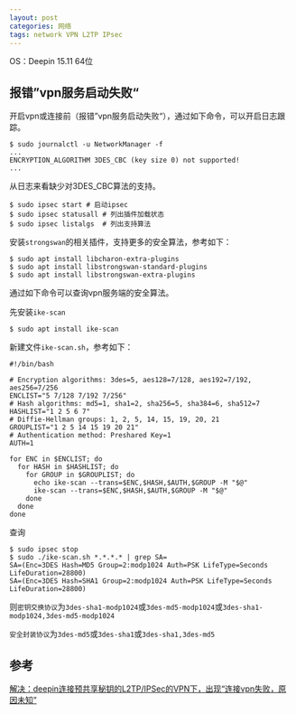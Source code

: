 ```yaml
---
layout: post
categories: 网络
tags: network VPN L2TP IPsec
---
```


OS：Deepin 15.11 64位

## 报错”vpn服务启动失败“

开启vpn或连接前（报错”vpn服务启动失败“），通过如下命令，可以开启日志跟踪。

```shell
$ sudo journalctl -u NetworkManager -f
...
ENCRYPTION_ALGORITHM 3DES_CBC (key size 0) not supported!
...
```

从日志来看缺少对3DES_CBC算法的支持。

```shell
$ sudo ipsec start # 启动ipsec
$ sudo ipsec statusall # 列出插件加载状态  
$ sudo ipsec listalgs  # 列出支持算法
```

安装`strongswan`的相关插件，支持更多的安全算法，参考如下：

```shell
$ sudo apt install libcharon-extra-plugins
$ sudo apt install libstrongswan-standard-plugins
$ sudo apt install libstrongswan-extra-plugins
```

通过如下命令可以查询vpn服务端的安全算法。

先安装`ike-scan`

```shell
$ sudo apt install ike-scan
```

新建文件`ike-scan.sh`，参考如下：

```shell
#!/bin/bash

# Encryption algorithms: 3des=5, aes128=7/128, aes192=7/192, aes256=7/256
ENCLIST="5 7/128 7/192 7/256"
# Hash algorithms: md5=1, sha1=2, sha256=5, sha384=6, sha512=7
HASHLIST="1 2 5 6 7"
# Diffie-Hellman groups: 1, 2, 5, 14, 15, 19, 20, 21
GROUPLIST="1 2 5 14 15 19 20 21"
# Authentication method: Preshared Key=1
AUTH=1

for ENC in $ENCLIST; do
  for HASH in $HASHLIST; do
    for GROUP in $GROUPLIST; do
      echo ike-scan --trans=$ENC,$HASH,$AUTH,$GROUP -M "$@"
      ike-scan --trans=$ENC,$HASH,$AUTH,$GROUP -M "$@"
    done
  done
done
```

查询

```shell
$ sudo ipsec stop
$ sudo ./ike-scan.sh *.*.*.* | grep SA=
SA=(Enc=3DES Hash=MD5 Group=2:modp1024 Auth=PSK LifeType=Seconds LifeDuration=28800)
SA=(Enc=3DES Hash=SHA1 Group=2:modp1024 Auth=PSK LifeType=Seconds LifeDuration=28800)
```

则`密钥交换协议`为`3des-sha1-modp1024`或`3des-md5-modp1024`或`3des-sha1-modp1024,3des-md5-modp1024`

`安全封装协议`为`3des-md5`或`3des-sha1`或`3des-sha1,3des-md5`

## 参考

[解决：deepin连接预共享秘钥的L2TP/IPSec的VPN下，出现“连接vpn失败，原因未知”](https://www.geek-share.com/detail/2746771460.html)